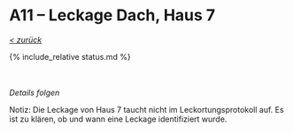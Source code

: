 # A11 &ndash; Leckage Dach, Haus 7

_[&lt; zurück](../../index.md)_

{% include_relative status.md %}

<br/><br/>
_Details folgen_

Notiz: Die Leckage von Haus 7 taucht nicht im Leckortungsprotokoll auf. Es ist zu klären, ob und wann eine Leckage identifiziert wurde.